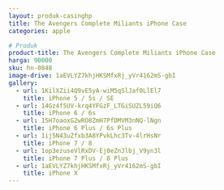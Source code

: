 ```yaml
---
layout: produk-casinghp
title: The Avengers Complete Miliants iPhone Case
categories: apple

# Produk
product-title: The Avengers Complete Miliants iPhone Case
harga: 90000
sku: hn-0848
image-drive: 1aEVLYZ7khjHKSMfxRj_yVr4162mS-gbI
gallery:
  - url: 1KilXZii4Q9vE5yA-wiM5qSlJaf0LlEl7
    title: iPhone 5 / 5s / SE
  - url: 14Gz4f5UV-krq4YFGzF_LTGiSUZL59iQ6
    title: iPhone 6 / 6s
  - url: 15H7oaoxG2wRO8ZmH7PfDMVM3nNQ-lNgn
    title: iPhone 6 Plus / 6s Plus
  - url: 1ij5N43uZfxb3A8YPvkLhc3Tv-4lrHsNr
    title: iPhone 7 / 8
  - url: 1op3ezuseVlRxDV-Ej0eZnJlbj_V9yn3l
    title: iPhone 7 Plus / 8 Plus
  - url: 1aEVLYZ7khjHKSMfxRj_yVr4162mS-gbI
    title: iPhone X
---
```


